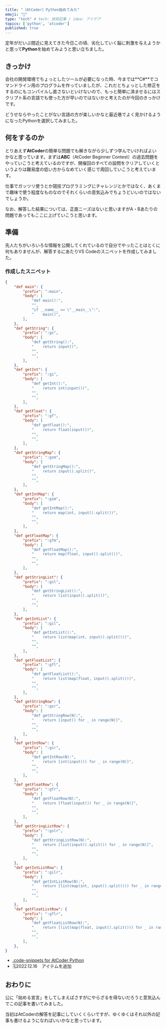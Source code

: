 ```yaml
---
title: "［AtCoder］Python始めてみた"
emoji: "📝"
type: "tech" # tech: 技術記事 / idea: アイデア
topics: ['python', 'atcoder']
published: true
---
```


定年がだいぶ間近に見えてきた今日この頃、劣化していく脳に刺激を与えようかと思って**Python**を始めてみようと思い立ちました。

## きっかけ

会社の開発環境でちょっとしたツールが必要になった時、今までは**C#**でコマンドライン用のプログラムを作っていましたが、これだとちょっとした修正をするのにもコンパイルし直さないといけないので、もっと簡単に済ませるにはスクリプト系の言語でも使った方が早いのではないかと考えたのが今回のきっかけです。

どうせならやったことがない言語の方が楽しいかなと最近巷でよく見かけるようになったPythonを選択してみました。

## 何をするのか

とりあえず**AtCoder**の簡単な問題でも解きながら少しずつ学んでいければよいかなと思っています。まずは**ABC**（AtCoder Beginner Contest）の過去問題をやっていこうと考えているのですが、開催回のすべての設問をクリアしていくというよりは難易度の低い方からなめていく感じで周回していこうと考えています。

仕事でガッツリ使うとか競技プログラミングにチャレンジとかではなく、あくまで趣味で使う程度なものなのでそれくらいの意気込みでちょうどいいのではないでしょうか。

なお、解答した結果については、正直ニーズはないと思いますがA・Bあたりの問題であってもここに上げていこうと思います。

## 準備

先人たちがいろいろな情報を公開してくれているので自分でやったことはとくに何もありませんが、解答するにあたりVS Codeのスニペットを作成してみました。

### 作成したスニペット

```json
{
    "def main": {
        "prefix": ":main",
        "body": [
            "def main():",
            "",
            "if __name__ == \"__main__\":",
            "    main()",
        ],
    },
    "def getString": {
        "prefix": ":gs",
        "body": [
            "def getString():",
            "    return input()",
            "",
            "",
        ],
    },
    "def getInt": {
        "prefix": ":gi",
        "body": [
            "def getInt():",
            "    return int(input())",
            "",
            "",
        ],
    },
    "def getFloat": {
        "prefix": ":gf",
        "body": [
            "def getFloat():",
            "    return float(input())",
            "",
            "",
        ],
    },
    "def getStringMap": {
        "prefix": ":gsm",
        "body": [
            "def getStringMap():",
            "    return input().split()",
            "",
            "",
        ],
    },
    "def getIntMap": {
        "prefix": ":gim",
        "body": [
            "def getIntMap():",
            "    return map(int, input().split())",
            "",
            "",
        ],
    },
    "def getFloatMap": {
        "prefix": ":gfm",
        "body": [
            "def getFloatMap():",
            "    return map(float, input().split())",
            "",
            "",
        ],
    },
    "def getStringList": {
        "prefix": ":gsl",
        "body": [
            "def getStringList():",
            "    return list(input().split())",
            "",
            "",
        ],
    },
    "def getIntList": {
        "prefix": ":gil",
        "body": [
            "def getIntList():",
            "    return list(map(int, input().split()))",
            "",
            "",
        ],
    },
    "def getFloatList": {
        "prefix": ":gfl",
        "body": [
            "def getFloatList():",
            "    return list(map(float, input().split()))",
            "",
            "",
        ],
    },
    "def getStringRow": {
        "prefix": ":gsr",
        "body": [
            "def getStringRow(N):",
            "    return [input() for _ in range(N)]",
            "",
            "",
        ],
    },
    "def getIntRow": {
        "prefix": ":gir",
        "body": [
            "def getIntRow(N):",
            "    return [int(input()) for _ in range(N)]",
            "",
            "",
        ],
    },
    "def getFloatRow": {
        "prefix": ":gfr",
        "body": [
            "def getFloatRow(N):",
            "    return [float(input()) for _ in range(N)]",
            "",
            "",
        ],
    },
    "def getStringListRow": {
        "prefix": ":gslr",
        "body": [
            "def getStringListRow(N):",
            "    return [list(input().split()) for _ in range(N)]",
            "",
            "",
        ],
    },
    "def getIntListRow": {
        "prefix": ":gilr",
        "body": [
            "def getIntListRow(N):",
            "    return [list(map(int, input().split())) for _ in range(N)]",
            "",
            "",
        ],
    },
    "def getFloatListRow": {
        "prefix": ":gflr",
        "body": [
            "def getFloatListRow(N):",
            "    return [list(map(float, input().split())) for _ in range(N)]",
            "",
            "",
        ],
    },
}
```

- [.code-snippets for AtCoder Python](https://gist.github.com/hyperdb/dae9811a5eee5402af413ffd04179b60)
- 🗓️2022.12.16　アイテムを追加

## おわりに

公に「始める宣言」をしてしまえばさすがにやらざるを得ないだろうと意気込んでこの記事を書いてみました。

当初はAtCoderの解答を記事にしていくくらいですが、ゆくゆくはそれ以外の記事も書けるようになればいいかなと思っています。
